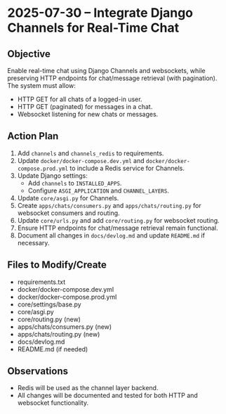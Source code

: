 # 2025-07-30 – Integrate Django Channels for Real-Time Chat

## Objective

Enable real-time chat using Django Channels and websockets, while preserving HTTP endpoints for chat/message retrieval (with pagination). The system must allow:
- HTTP GET for all chats of a logged-in user.
- HTTP GET (paginated) for messages in a chat.
- Websocket listening for new chats or messages.

## Action Plan

1. Add `channels` and `channels_redis` to requirements.
2. Update `docker/docker-compose.dev.yml` and `docker/docker-compose.prod.yml` to include a Redis service for Channels.
3. Update Django settings:
   - Add `channels` to `INSTALLED_APPS`.
   - Configure `ASGI_APPLICATION` and `CHANNEL_LAYERS`.
4. Update `core/asgi.py` for Channels.
5. Create `apps/chats/consumers.py` and `apps/chats/routing.py` for websocket consumers and routing.
6. Update `core/urls.py` and add `core/routing.py` for websocket routing.
7. Ensure HTTP endpoints for chat/message retrieval remain functional.
8. Document all changes in `docs/devlog.md` and update `README.md` if necessary.

## Files to Modify/Create

- requirements.txt
- docker/docker-compose.dev.yml
- docker/docker-compose.prod.yml
- core/settings/base.py
- core/asgi.py
- core/routing.py (new)
- apps/chats/consumers.py (new)
- apps/chats/routing.py (new)
- docs/devlog.md
- README.md (if needed)

## Observations

- Redis will be used as the channel layer backend.
- All changes will be documented and tested for both HTTP and websocket functionality.